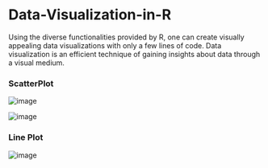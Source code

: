 # Data-Visualization-in-R
Using the diverse functionalities provided by R, one can create visually appealing data visualizations with only a few lines of code. Data visualization is an efficient technique of gaining insights about data through a visual medium.




### ScatterPlot
![image](https://user-images.githubusercontent.com/20369800/98197561-0a426b80-1f4d-11eb-8611-8008c6a6fe46.png)


![image](https://user-images.githubusercontent.com/20369800/98197435-b768b400-1f4c-11eb-8450-41726a9e003d.png)

### Line Plot
![image](https://user-images.githubusercontent.com/20369800/98197441-bafc3b00-1f4c-11eb-827e-21db41e56b13.png)
